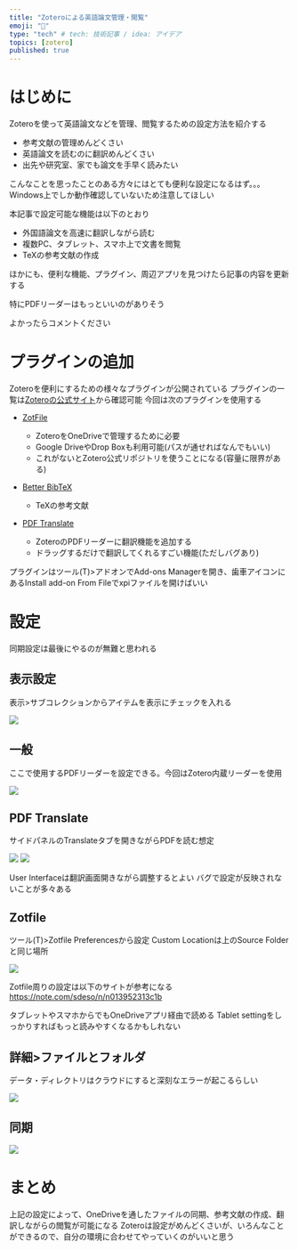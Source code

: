 ```yaml
---
title: "Zoteroによる英語論文管理・閲覧"
emoji: "🙌"
type: "tech" # tech: 技術記事 / idea: アイデア
topics: [zotero]
published: true
---
```


# はじめに
Zoteroを使って英語論文などを管理、閲覧するための設定方法を紹介する

- 参考文献の管理めんどくさい
- 英語論文を読むのに翻訳めんどくさい
- 出先や研究室、家でも論文を手早く読みたい

こんなことを思ったことのある方々にはとても便利な設定になるはず。。。
Windows上でしか動作確認していないため注意してほしい

本記事で設定可能な機能は以下のとおり
- 外国語論文を高速に翻訳しながら読む
- 複数PC、タブレット、スマホ上で文書を閲覧
- TeXの参考文献の作成

ほかにも、便利な機能、プラグイン、周辺アプリを見つけたら記事の内容を更新する

特にPDFリーダーはもっといいのがありそう

よかったらコメントください

# プラグインの追加
Zoteroを便利にするための様々なプラグインが公開されている
プラグインの一覧は[Zoteroの公式サイト](https://www.zotero.org/support/plugins)から確認可能
今回は次のプラグインを使用する

- [ZotFile](http://zotfile.com/)
	- ZoteroをOneDriveで管理するために必要
	- Google DriveやDrop Boxも利用可能(パスが通せればなんでもいい)
	- これがないとZotero公式リポジトリを使うことになる(容量に限界がある)

- [Better BibTeX](https://retorque.re/zotero-better-bibtex/)
	- TeXの参考文献

- [PDF Translate](https://github.com/windingwind/zotero-pdf-translate)
	- ZoteroのPDFリーダーに翻訳機能を追加する
	- ドラッグするだけで翻訳してくれるすごい機能(ただしバグあり)

プラグインはツール(T)\>アドオンでAdd-ons Managerを開き、歯車アイコンにあるInstall add-on From Fileでxpiファイルを開けばいい
# 設定
同期設定は最後にやるのが無難と思われる

## 表示設定
表示\>サブコレクションからアイテムを表示にチェックを入れる

![](/images/zotero/view.png)

## 一般
ここで使用するPDFリーダーを設定できる。今回はZotero内蔵リーダーを使用

![](/images/zotero/standard.png)


## PDF Translate
サイドパネルのTranslateタブを開きながらPDFを読む想定

![](/images/zotero/translate1.png)
![](/images/zotero/translate2.png)

User Interfaceは翻訳画面開きながら調整するとよい
バグで設定が反映されないことが多々ある

## Zotfile
ツール(T)\>Zotfile Preferencesから設定
Custom Locationは上のSource Folderと同じ場所

![](/images/zotero/zotfile.png)

Zotfile周りの設定は以下のサイトが参考になる
https://note.com/sdeso/n/n013952313c1b

タブレットやスマホからでもOneDriveアプリ経由で読める
Tablet settingをしっかりすればもっと読みやすくなるかもしれない


## 詳細\>ファイルとフォルダ
データ・ディレクトリはクラウドにすると深刻なエラーが起こるらしい

![](/images/zotero/folder.png)

## 同期

![](/images/zotero/sync.png)

# まとめ
上記の設定によって、OneDriveを通したファイルの同期、参考文献の作成、翻訳しながらの閲覧が可能になる
Zoteroは設定がめんどくさいが、いろんなことができるので、自分の環境に合わせてやっていくのがいいと思う
